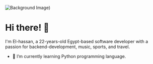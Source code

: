 ![Background Image](https://www.google.com/url?sa=i&url=https%3A%2F%2Fgifer.com%2Fen%2FtrP&psig=AOvVaw3UNpNQqvy-yKRMtoPL1hxb&ust=1695953526140000&source=images&cd=vfe&opi=89978449&ved=0CBEQjRxqFwoTCNj-3a2dzIEDFQAAAAAdAAAAABAE))

# Hi there! 👋

I'm El-hassan, a 22-years-old Egypt-based software developer with a passion for backend-development, music, sports, and travel.

- 🌱 I’m currently learning Python programming language.

<!-- Your content here -->
